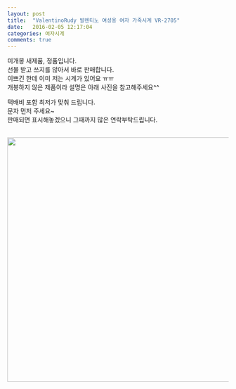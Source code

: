 ```yaml
---
layout: post
title:  "ValentinoRudy 발렌티노 여성용 여자 가죽시계 VR-2705"
date:   2016-02-05 12:17:04
categories: 여자시계
comments: true
---
```


미개봉 새제품, 정품입니다. <br>
선물 받고 쓰지를 않아서 바로 판매합니다. <br>
이쁘긴 한데 이미 저는 시계가 있어요 ㅠㅠ<br>
개봉하지 않은 제품이라 설명은 아래 사진을 참고해주세요^^<br>

택배비 포함 최저가 맞춰 드립니다. <br>
문자 먼저 주세요~ <br>
판매되면 표시해놓겠으니 그때까지 많은 연락부탁드립니다. 

<br>
<img class="image" src="https://4.bp.blogspot.com/-6CCs3W4Jl6w/W-bdY1d3_HI/AAAAAAAAApA/NvUiDR7f67YT6LdO-lKaDwxtkWthuf0zACLcBGAs/s1600/543685478456.jpg" alt="" width="556"/>
<br>
<img class="image" src="https://lkh119.speedgabia.com/coverkorea/ValentinoRudy/20180516_2705_1036/VR2705_780.jpg" alt=""/>
<br>


